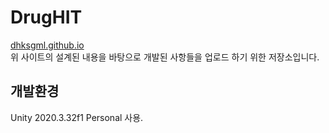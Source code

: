 # DrugHIT

<a href="https://dhksgml.github.io">dhksgml.github.io</a>
<br>
위 사이트의 설계된 내용을 바탕으로 개발된 사항들을 업로드 하기 위한 저장소입니다.
<br>
## 개발환경
Unity 2020.3.32f1 Personal 사용.

